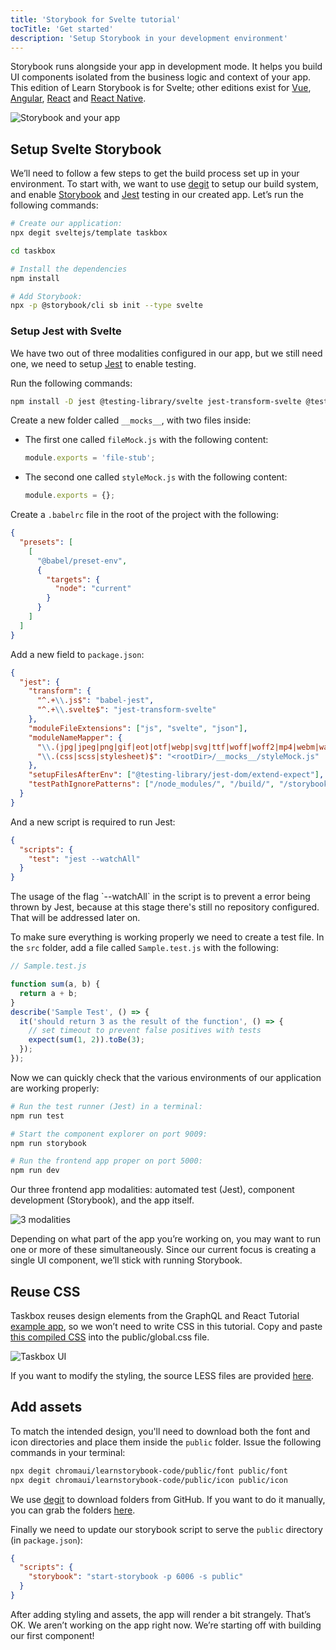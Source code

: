```yaml
---
title: 'Storybook for Svelte tutorial'
tocTitle: 'Get started'
description: 'Setup Storybook in your development environment'
---
```


Storybook runs alongside your app in development mode. It helps you build UI components isolated from the business logic and context of your app. This edition of Learn Storybook is for Svelte; other editions exist for [Vue](/vue/en/get-started), [Angular](/angular/en/get-started), [React](/react/en/get-started) and [React Native](/react-native/en/get-started).

![Storybook and your app](/intro-to-storybook/storybook-relationship.jpg)

## Setup Svelte Storybook

We’ll need to follow a few steps to get the build process set up in your environment. To start with, we want to use [degit](https://github.com/Rich-Harris/degit) to setup our build system, and enable [Storybook](https://storybook.js.org/) and [Jest](https://facebook.github.io/jest/) testing in our created app. Let’s run the following commands:

```bash
# Create our application:
npx degit sveltejs/template taskbox

cd taskbox

# Install the dependencies
npm install

# Add Storybook:
npx -p @storybook/cli sb init --type svelte
```

### Setup Jest with Svelte

We have two out of three modalities configured in our app, but we still need one, we need to setup [Jest](https://facebook.github.io/jest/) to enable testing.

Run the following commands:

```bash
npm install -D jest @testing-library/svelte jest-transform-svelte @testing-library/jest-dom
```

Create a new folder called `__mocks__`, with two files inside:

- The first one called `fileMock.js` with the following content:
  ```javascript
  module.exports = 'file-stub';
  ```
- The second one called `styleMock.js` with the following content:
  ```javascript
  module.exports = {};
  ```

Create a `.babelrc` file in the root of the project with the following:

```json
{
  "presets": [
    [
      "@babel/preset-env",
      {
        "targets": {
          "node": "current"
        }
      }
    ]
  ]
}
```

Add a new field to `package.json`:

```json
{
  "jest": {
    "transform": {
      "^.+\\.js$": "babel-jest",
      "^.+\\.svelte$": "jest-transform-svelte"
    },
    "moduleFileExtensions": ["js", "svelte", "json"],
    "moduleNameMapper": {
      "\\.(jpg|jpeg|png|gif|eot|otf|webp|svg|ttf|woff|woff2|mp4|webm|wav|mp3|m4a|aac|oga)$": "<rootDir>/__mocks__/fileMock.js",
      "\\.(css|scss|stylesheet)$": "<rootDir>/__mocks__/styleMock.js"
    },
    "setupFilesAfterEnv": ["@testing-library/jest-dom/extend-expect"],
    "testPathIgnorePatterns": ["/node_modules/", "/build/", "/storybook-static/"]
  }
}
```

And a new script is required to run Jest:

```json
{
  "scripts": {
    "test": "jest --watchAll"
  }
}
```

<div class="aside">The usage of the flag `--watchAll` in the script is to prevent a error being thrown by Jest, because at this stage there's still no repository configured. That will be addressed later on.</div>

To make sure everything is working properly we need to create a test file. In the `src` folder, add a file called `Sample.test.js` with the following:

```javascript
// Sample.test.js

function sum(a, b) {
  return a + b;
}
describe('Sample Test', () => {
  it('should return 3 as the result of the function', () => {
    // set timeout to prevent false positives with tests
    expect(sum(1, 2)).toBe(3);
  });
});
```

Now we can quickly check that the various environments of our application are working properly:

```bash
# Run the test runner (Jest) in a terminal:
npm run test

# Start the component explorer on port 9009:
npm run storybook

# Run the frontend app proper on port 5000:
npm run dev
```

Our three frontend app modalities: automated test (Jest), component development (Storybook), and the app itself.

![3 modalities](/intro-to-storybook/app-three-modalities-svelte.png)

Depending on what part of the app you’re working on, you may want to run one or more of these simultaneously. Since our current focus is creating a single UI component, we’ll stick with running Storybook.

## Reuse CSS

Taskbox reuses design elements from the GraphQL and React Tutorial [example app](https://www.chromatic.com/blog/graphql-react-tutorial-part-1-6), so we won’t need to write CSS in this tutorial. Copy and paste [this compiled CSS](https://github.com/chromaui/learnstorybook-code/blob/master/src/index.css) into the public/global.css file.

![Taskbox UI](/intro-to-storybook/ss-browserchrome-taskbox-learnstorybook.png)

<div class="aside">
If you want to modify the styling, the source LESS files are provided <a href="https://github.com/chromaui/learnstorybook-code/tree/master/src/style">here</a>.
</div>

## Add assets

To match the intended design, you'll need to download both the font and icon directories and place them inside the `public` folder. Issue the following commands in your terminal:

```bash
npx degit chromaui/learnstorybook-code/public/font public/font
npx degit chromaui/learnstorybook-code/public/icon public/icon
```

<div class="aside">
We use <a href="https://github.com/Rich-Harris/degit">degit</a> to download folders from GitHub. If you want to do it manually, you can grab the folders <a href="https://github.com/chromaui/learnstorybook-code/tree/master/public">here</a>.
</div>

Finally we need to update our storybook script to serve the `public` directory (in `package.json`):

```json
{
  "scripts": {
    "storybook": "start-storybook -p 6006 -s public"
  }
}
```

After adding styling and assets, the app will render a bit strangely. That’s OK. We aren’t working on the app right now. We’re starting off with building our first component!
